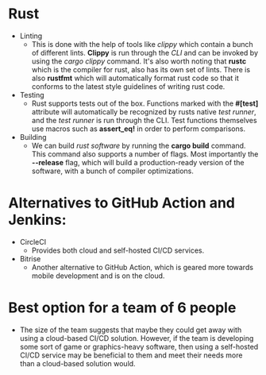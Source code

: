 ﻿# Rust

- Linting
  - This is done with the help of tools like _clippy_ which contain a bunch of different lints. **Clippy** is run through the _CLI_ and can be invoked by using the _cargo clippy_ command. It's also worth noting that **rustc** which is the compiler for rust, also has its own set of lints. There is also **rustfmt** which will automatically format rust code so that it conforms to the latest style guidelines of writing rust code.
- Testing
  - Rust supports tests out of the box. Functions marked with the **#[test]** attribute will automatically be recognized by rusts native _test runner_, and the _test runner_ is run through the CLI. Test functions themselves use macros such as **assert_eq!** in order to perform comparisons.
- Building
  - We can build _rust software_ by running the **cargo build** command. This command also supports a number of flags. Most importantly the **--release** flag, which will build a production-ready version of the software, with a bunch of compiler optimizations.

# Alternatives to GitHub Action and Jenkins:

- CircleCI
  - Provides both cloud and self-hosted CI/CD services.
- Bitrise
  - Another alternative to GitHub Action, which is geared more towards mobile development and is on the cloud.

# Best option for a team of 6 people

- The size of the team suggests that maybe they could get away with using a cloud-based CI/CD solution. However, if the team is developing some sort of game or graphics-heavy software, then using a self-hosted CI/CD service may be beneficial to them and meet their needs more than a cloud-based solution would.
